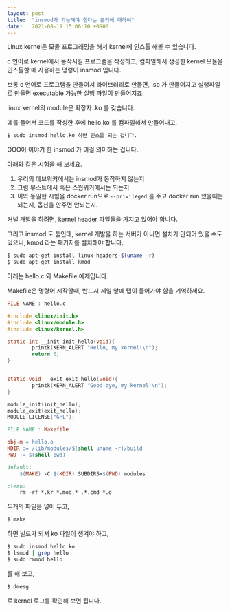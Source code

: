 ```yaml
---
layout: post
title:  "insmod가 가능해야 한다는 문의에 대하여"
date:   2021-08-19 15:06:10 +0900
---
```

Linux kernel은 모듈 프로그래밍을 해서 kernel에 인스톨 해볼 수 있습니다.

c 언어로 kernel에서 동작시킬 프로그램을 작성하고, 컴파일해서 생성한 kernel 모듈을 인스톨할 때 사용하는 명령이 insmod 입니다.

보통 c 언어로 프로그램을 만들어서 라이브러리로 만들면, .so 가 만들어지고 실행파일로 만들면 executable 가능한 실행 파일이 만들어지죠.

linux kernel의 module은 확장자 .ko 를 갖습니다.

예를 들어서 코드를 작성한 후에 hello.ko 를 컴파일해서 만들어내고,

```bash
$ sudo insmod hello.ko 하면 인스톨 되는 겁니다.
```

OOO이 이야기 한 insmod 가 이걸 의미하는 겁니다.

아래와 같은 시험을 해 보세요.

1. 우리의 데브워커에서는 insmod가 동작하지 않는지
2. 그럼 부스트에서 혹은 스웜워커에서는 되는지
3. 이와 동일한 시험을 docker run으로 `--privileged` 를 주고 docker run 했을때는 되는지, 옵션을 안주면 안되는지.

커널 개발을 하려면, kernel header 파일들을 가지고 있어야 합니다.

그리고 insmod 도 툴인데, kernel 개발을 하는 서버가 아니면 설치가 안되어 있을 수도 있으니, kmod 라는 패키지를 설치해야 합니다.

```bash
$ sudo apt-get install linux-headers-$(uname -r)
$ sudo apt-get install kmod
```

아래는 hello.c 와 Makefile 예제입니다.

Makefile은 명령어 시작할때, 반드시 제일 앞에 탭이 들어가야 함을 기억하세요.

```c
FILE NAME : hello.c

#include <linux/init.h>
#include <linux/module.h>
#include <linux/kernel.h>

static int __init init_hello(void){
        printk(KERN_ALERT "Hello, my kernel!\n");
        return 0;
}


static void __exit exit_hello(void){
        printk(KERN_ALERT "Good-bye, my kernel!\n");
}

module_init(init_hello);
module_exit(exit_hello);
MODULE_LICENSE("GPL");
```

```makefile
FILE NAME : Makefile

obj-m = hello.o
KDIR := /lib/modules/$(shell uname -r)/build
PWD := $(shell pwd)

default:
	$(MAKE) -C $(KDIR) SUBDIRS=$(PWD) modules

clean:
	rm -rf *.kr *.mod.* .*.cmd *.o
```


두개의 파일을 넣어 두고,
```bash
$ make
```
하면 빌드가 되서 ko 파일이 생겨야 하고,

```bash
$ sudo insmod hello.ko
$ lsmod | grep hello
$ sudo rmmod hello
```
를 해 보고,

```bash
$ dmesg
```
로 kernel 로그를 확인해 보면 됩니다.
